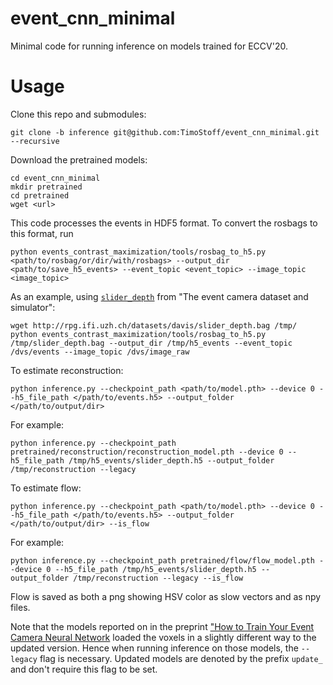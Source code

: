 # event_cnn_minimal
Minimal code for running inference on models trained for ECCV'20.

# Usage

Clone this repo and submodules:
```
git clone -b inference git@github.com:TimoStoff/event_cnn_minimal.git --recursive
```
Download the pretrained models:
```
cd event_cnn_minimal
mkdir pretrained
cd pretrained
wget <url>
```
This code processes the events in HDF5 format. To convert the rosbags to this format, run
```
python events_contrast_maximization/tools/rosbag_to_h5.py <path/to/rosbag/or/dir/with/rosbags> --output_dir <path/to/save_h5_events> --event_topic <event_topic> --image_topic <image_topic>
```
As an example, using [`slider_depth`](http://rpg.ifi.uzh.ch/datasets/davis/slider_depth.bag) from "The event camera dataset and simulator":
```
wget http://rpg.ifi.uzh.ch/datasets/davis/slider_depth.bag /tmp/
python events_contrast_maximization/tools/rosbag_to_h5.py /tmp/slider_depth.bag --output_dir /tmp/h5_events --event_topic /dvs/events --image_topic /dvs/image_raw
```
To estimate reconstruction:
```
python inference.py --checkpoint_path <path/to/model.pth> --device 0 --h5_file_path </path/to/events.h5> --output_folder </path/to/output/dir>
```
For example:
```
python inference.py --checkpoint_path pretrained/reconstruction/reconstruction_model.pth --device 0 --h5_file_path /tmp/h5_events/slider_depth.h5 --output_folder /tmp/reconstruction --legacy
```
To estimate flow:
```
python inference.py --checkpoint_path <path/to/model.pth> --device 0 --h5_file_path </path/to/events.h5> --output_folder </path/to/output/dir> --is_flow
```
For example:
```
python inference.py --checkpoint_path pretrained/flow/flow_model.pth --device 0 --h5_file_path /tmp/h5_events/slider_depth.h5 --output_folder /tmp/reconstruction --legacy --is_flow
```
Flow is saved as both a png showing HSV color as slow vectors and as npy files.

Note that the models reported on in the preprint ["How to Train Your Event Camera Neural Network](https://arxiv.org/abs/2003.09078) loaded the voxels in a slightly different way to the updated version. Hence when running inference on those models, the `--legacy` flag is necessary. Updated models are denoted by the prefix `update_` and don't require this flag to be set.
